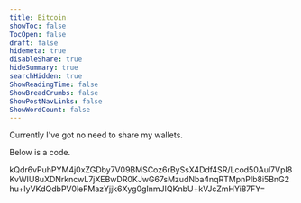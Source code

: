 ```yaml
---
title: Bitcoin
showToc: false
TocOpen: false
draft: false
hidemeta: true
disableShare: true
hideSummary: true
searchHidden: true
ShowReadingTime: false
ShowBreadCrumbs: false
ShowPostNavLinks: false
ShowWordCount: false
---
```


Currently I've got no need to share my wallets. 

Below is a code.

kQdr6vPuhPYM4j0xZGDby7V09BMSCoz6rBySsX4Ddf4SR/Lcod50Aul7VpI8KvWIU8uXDNrkncwL7jXEBwDR0KJwG67sMzudNba4nqRTMpnPIb8i5BnG2hu+IyVKdQdbPV0leFMazYjjk6Xyg0gInmJIQKnbU+kVJcZmHYi87FY=